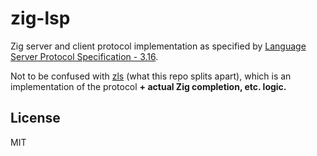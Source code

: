 # zig-lsp

Zig server and client protocol implementation as specified by [Language Server Protocol Specification - 3.16](https://microsoft.github.io/language-server-protocol/specifications/specification-3-16/).

Not to be confused with [zls](https://github.com/zigtools/zls) (what this repo splits apart), which is an implementation of the protocol **+ actual Zig completion, etc. logic.**

## License

MIT
